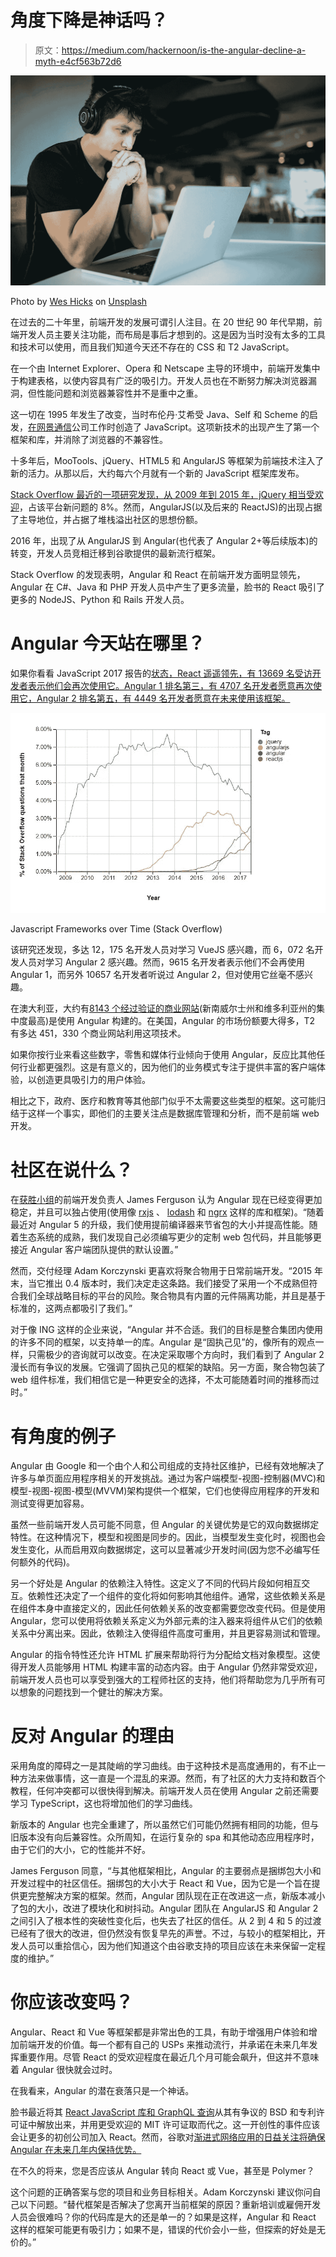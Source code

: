 # 角度下降是神话吗？

> 原文：<https://medium.com/hackernoon/is-the-angular-decline-a-myth-e4cf563b72d6>

![](img/faecc75943f64133e5f788fe05dcd7cf.png)

Photo by [Wes Hicks](https://unsplash.com/photos/4-EeTnaC1S4?utm_source=unsplash&utm_medium=referral&utm_content=creditCopyText) on [Unsplash](https://unsplash.com/?utm_source=unsplash&utm_medium=referral&utm_content=creditCopyText)

在过去的二十年里，前端开发的发展可谓引人注目。在 20 世纪 90 年代早期，前端开发人员主要关注功能，而布局是事后才想到的。这是因为当时没有太多的工具和技术可以使用，而且我们知道今天还不存在的 CSS 和 T2 JavaScript。

在一个由 Internet Explorer、Opera 和 Netscape 主导的环境中，前端开发集中于构建表格，以使内容具有广泛的吸引力。开发人员也在不断努力解决浏览器漏洞，但性能问题和浏览器兼容性并不是重中之重。

这一切在 1995 年发生了改变，当时布伦丹·艾希受 Java、Self 和 Scheme 的启发，[在网景通信](/@benastontweet/lesson-1a-the-history-of-javascript-8c1ce3bffb17)公司工作时创造了 JavaScript。这项新技术的出现产生了第一个框架和库，并消除了浏览器的不兼容性。

十多年后，MooTools、jQuery、HTML5 和 AngularJS 等框架为前端技术注入了新的活力。从那以后，大约每六个月就有一个新的 JavaScript 框架库发布。

[Stack Overflow 最近的一项研究发现，从 2009 年到 2015 年，jQuery 相当受欢迎](https://stackoverflow.blog/2018/01/11/brutal-lifecycle-javascript-frameworks/)，占该平台新问题的 8%。然而，AngularJS(以及后来的 ReactJS)的出现占据了主导地位，并占据了堆栈溢出社区的思想份额。

2016 年，出现了从 AngularJS 到 Angular(也代表了 Angular 2+等后续版本)的转变，开发人员竞相迁移到谷歌提供的最新流行框架。

Stack Overflow 的发现表明，Angular 和 React 在前端开发方面明显领先，Angular 在 C#、Java 和 PHP 开发人员中产生了更多流量，脸书的 React 吸引了更多的 NodeJS、Python 和 Rails 开发人员。

# Angular 今天站在哪里？

如果你看看 JavaScript 2017 报告的[状态，React 遥遥领先，有 13669 名受访开发者表示他们会再次使用它。Angular 1 排名第三，有 4707 名开发者愿意再次使用它，Angular 2 排名第五，有 4449 名开发者愿意在未来使用该框架。](https://stateofjs.com/)

![](img/f439ca6a0ef88754fb8fa0f95ca74d05.png)

Javascript Frameworks over Time (Stack Overflow)

该研究还发现，多达 12，175 名开发人员对学习 VueJS 感兴趣，而 6，072 名开发人员对学习 Angular 2 感兴趣。然而，9615 名开发者表示他们不会再使用 Angular 1，而另外 10657 名开发者听说过 Angular 2，但对使用它丝毫不感兴趣。

在澳大利亚，大约有[8143 个经过验证的商业网站](https://trends.builtwith.com/javascript/Angular-JS/Australia)(新南威尔士州和维多利亚州的集中度最高)是使用 Angular 构建的。在美国，Angular 的市场份额要大得多，T2 有多达 451，330 个商业网站利用这项技术。

如果你按行业来看这些数字，零售和媒体行业倾向于使用 Angular，反应比其他任何行业都更强烈。这是有意义的，因为他们的业务模式专注于提供丰富的客户端体验，以创造更具吸引力的用户体验。

相比之下，政府、医疗和教育等其他部门似乎不太需要这些类型的框架。这可能归结于这样一个事实，即他们的主要关注点是数据库管理和分析，而不是前端 web 开发。

# 社区在说什么？

在[获胜小组](https://www.themartec.com/employers/winning-group)的前端开发负责人 James Ferguson 认为 Angular 现在已经变得更加稳定，并且可以独占使用(使用像 [rxjs](https://github.com/Reactive-Extensions/RxJS) 、 [lodash](https://github.com/topics/lodash?l=typescript&o=desc&s=stars) 和 [ngrx](https://github.com/topics/ngrx?l=typescript) 这样的库和框架)。“随着最近对 Angular 5 的升级，我们使用提前编译器来节省包的大小并提高性能。随着生态系统的成熟，我们发现自己必须编写更少的定制 web 包代码，并且能够更接近 Angular 客户端团队提供的默认设置。”

然而，交付经理 Adam Korczynski 更喜欢将聚合物用于日常前端开发。“2015 年末，当它推出 0.4 版本时，我们决定走这条路。我们接受了采用一个不成熟但符合我们全球战略目标的平台的风险。聚合物具有内置的元件隔离功能，并且是基于标准的，这两点都吸引了我们。”

对于像 ING 这样的企业来说，“Angular 并不合适。我们的目标是整合集团内使用的许多不同的框架，以支持单一的库。Angular 是“固执己见”的，像所有的观点一样，只需极少的咨询就可以改变。在决定采取哪个方向时，我们看到了 Angular 2 漫长而有争议的发展。它强调了固执己见的框架的缺陷。另一方面，聚合物包装了 web 组件标准，我们相信它是一种更安全的选择，不太可能随着时间的推移而过时。”

# 有角度的例子

Angular 由 Google 和一个由个人和公司组成的支持社区维护，已经有效地解决了许多与单页面应用程序相关的开发挑战。通过为客户端模型-视图-控制器(MVC)和模型-视图-视图-模型(MVVM)架构提供一个框架，它们也使得应用程序的开发和测试变得更加容易。

虽然一些前端开发人员可能不同意，但 Angular 的关键优势是它的双向数据绑定特性。在这种情况下，模型和视图是同步的。因此，当模型发生变化时，视图也会发生变化，从而启用双向数据绑定，这可以显著减少开发时间(因为您不必编写任何额外的代码)。

另一个好处是 Angular 的依赖注入特性。这定义了不同的代码片段如何相互交互。依赖性还决定了一个组件的变化将如何影响其他组件。通常，这些依赖关系是在组件本身中直接定义的，因此任何依赖关系的改变都需要您改变代码。但是使用 Angular，您可以使用将依赖关系定义为外部元素的注入器来将组件从它们的依赖关系中分离出来。因此，依赖注入使得组件高度可重用，并且更容易测试和管理。

Angular 的指令特性还允许 HTML 扩展来帮助将行为分配给文档对象模型。这使得开发人员能够用 HTML 构建丰富的动态内容。由于 Angular 仍然非常受欢迎，前端开发人员也可以享受到强大的工程师社区的支持，他们将帮助您为几乎所有可以想象的问题找到一个健壮的解决方案。

# 反对 Angular 的理由

采用角度的障碍之一是其陡峭的学习曲线。由于这种技术是高度通用的，有不止一种方法来做事情，这一直是一个混乱的来源。然而，有了社区的大力支持和数百个教程，任何冲突都可以很快得到解决。前端开发人员在使用 Angular 之前还需要学习 TypeScript，这也将增加他们的学习曲线。

新版本的 Angular 也完全重建了，所以虽然它们可能仍然拥有相同的功能，但与旧版本没有向后兼容性。众所周知，在运行复杂的 spa 和其他动态应用程序时，由于它们的大小，它的性能并不好。

James Ferguson 同意，“与其他框架相比，Angular 的主要弱点是捆绑包大小和开发过程中的社区信任。捆绑包的大小大于 React 和 Vue，因为它是一个旨在提供更完整解决方案的框架。然而，Angular 团队现在正在改进这一点，新版本减小了包的大小，改进了模块化和树抖动。Angular 团队在 AngularJS 和 Angular 2 之间引入了根本性的突破性变化后，也失去了社区的信任。从 2 到 4 和 5 的过渡已经有了很大的改进，但仍然没有恢复早先的声誉。不过，与较小的框架相比，开发人员可以重拾信心，因为他们知道这个由谷歌支持的项目应该在未来保留一定程度的维护。”

# 你应该改变吗？

Angular、React 和 Vue 等框架都是非常出色的工具，有助于增强用户体验和增加前端开发的价值。每一个都有自己的 USPs 来推动流行，并承诺在未来几年发挥重要作用。尽管 React 的受欢迎程度在最近几个月可能会飙升，但这并不意味着 Angular 很快就会过时。

在我看来，Angular 的潜在衰落只是一个神话。

脸书最近将其 [React JavaScript 库和 GraphQL 查询](https://www.theregister.co.uk/2017/09/26/facebook_license_surgery_on_react/)从其有争议的 BSD 和专利许可证中解放出来，并用更受欢迎的 MIT 许可证取而代之。这一开创性的事件应该会让更多的初创公司加入 React。然而，谷歌对[渐进式网络应用的日益关注将确保 Angular 在未来几年内保持优势。](https://jaxenter.com/angular-progressive-web-apps-2018-139076.html)

在不久的将来，您是否应该从 Angular 转向 React 或 Vue，甚至是 Polymer？

这个问题的正确答案与您的项目和业务目标相关。Adam Korczynski 建议你问自己以下问题。“替代框架是否解决了您离开当前框架的原因？重新培训或雇佣开发人员会很难吗？你的代码库是大的还是单一的？如果是这样，Angular 和 React 这样的框架可能更有吸引力；如果不是，错误的代价会小一些，但探索的好处是无价的。”
